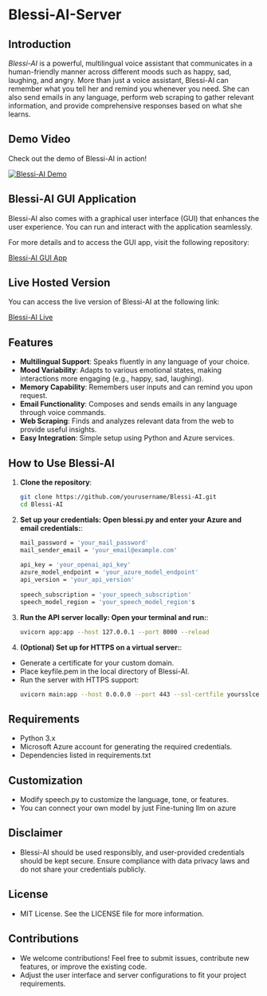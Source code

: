 # Blessi-AI-Server

## Introduction
*Blessi-AI* is a powerful, multilingual voice assistant that communicates in a human-friendly manner across different moods such as happy, sad, laughing, and angry. More than just a voice assistant, Blessi-AI can remember what you tell her and remind you whenever you need. She can also send emails in any language, perform web scraping to gather relevant information, and provide comprehensive responses based on what she learns.

## Demo Video
Check out the demo of Blessi-AI in action!

[![Blessi-AI Demo](https://img.youtube.com/vi/OyDJ7AkI3zU/0.jpg)](https://www.youtube.com/watch?v=OyDJ7AkI3zU)

## Blessi-AI GUI Application
Blessi-AI also comes with a graphical user interface (GUI) that enhances the user experience. You can run and interact with the application seamlessly.

For more details and to access the GUI app, visit the following repository:

[Blessi-AI GUI App](https://github.com/kashifalikhan36/Bless-AI)

## Live Hosted Version
You can access the live version of Blessi-AI at the following link:

[Blessi-AI Live](https://blessi.xyz)

## Features
- **Multilingual Support**: Speaks fluently in any language of your choice.
- **Mood Variability**: Adapts to various emotional states, making interactions more engaging (e.g., happy, sad, laughing).
- **Memory Capability**: Remembers user inputs and can remind you upon request.
- **Email Functionality**: Composes and sends emails in any language through voice commands.
- **Web Scraping**: Finds and analyzes relevant data from the web to provide useful insights.
- **Easy Integration**: Simple setup using Python and Azure services.

## How to Use Blessi-AI
1. **Clone the repository**:
   ```bash
   git clone https://github.com/yourusername/Blessi-AI.git
   cd Blessi-AI
2. **Set up your credentials: Open blessi.py and enter your Azure and email credentials:**:
   ```bash
   mail_password = 'your_mail_password'
   mail_sender_email = 'your_email@example.com'
  
   api_key = 'your_openai_api_key'
   azure_model_endpoint = 'your_azure_model_endpoint'
   api_version = 'your_api_version'
  
   speech_subscription = 'your_speech_subscription'
   speech_model_region = 'your_speech_model_region's

3. **Run the API server locally: Open your terminal and run:**:
   ```bash
   uvicorn app:app --host 127.0.0.1 --port 8000 --reload
4. **(Optional) Set up for HTTPS on a virtual server:**:
- Generate a certificate for your custom domain.
- Place keyfile.pem in the local directory of Blessi-AI.
- Run the server with HTTPS support:
   ```bash
   uvicorn main:app --host 0.0.0.0 --port 443 --ssl-certfile yoursslcertificate.pem

## Requirements
- Python 3.x
- Microsoft Azure account for generating the required credentials.
- Dependencies listed in requirements.txt

## Customization
- Modify speech.py to customize the language, tone, or features.
- You can connect your own model by just Fine-tuning llm on azure

## Disclaimer
- Blessi-AI should be used responsibly, and user-provided credentials should be kept secure. Ensure compliance with data privacy laws and do not share your credentials publicly.

## License
- MIT License. See the LICENSE file for more information.

## Contributions
- We welcome contributions! Feel free to submit issues, contribute new features, or improve the existing code.
- Adjust the user interface and server configurations to fit your project requirements.
